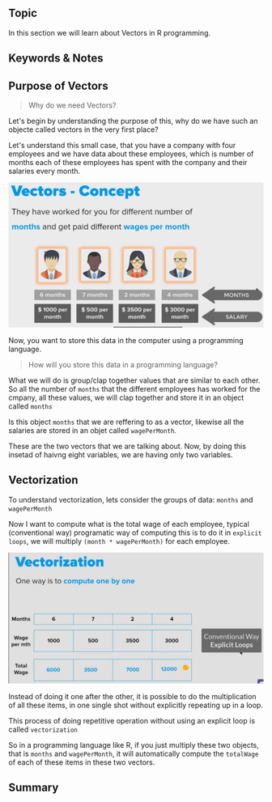 ## Topic

In this section  we will learn about Vectors in R programming.


## Keywords & Notes

## Purpose of Vectors 

> Why do we need Vectors?

Let's begin by understanding the purpose of this, why do we have such an objecte called vectors in the very first place?

Let's understand this small case, that you have a company with four employees and we have data about these employees, which is number of months each of these employees has spent with the company and their salaries every month.

![Vectors](./imgs/vectors.png)

Now, you want to store this data in the computer using a programming language.

> How will you store this data in a programming language?

What we will do is group/clap together values that are similar to each other. So all the number of `months` that the different employees has worked for the cmpany, all these values, we will clap together and store it in an object called `months`

Is this object `months` that we are reffering to as a vector, likewise all the salaries are stored in an objet called `wagePerMonth`. 

These are the two vectors that we are talking about. Now, by doing this insetad of haivng eight variables, we are having only two variables.


## Vectorization

To understand vectorization, lets consider the groups of  data: `months` and `wagePerMonth`

Now I want to compute what is the total wage of each employee, typical (conventional way) programatic way of computing this is to do it in `explicit loops`, we will multiply `(month * wagePerMonth)` for each employee.

![vectorization](./imgs/vectorization.png)

Instead of doing it one after the other, it is possible to do the multiplication of all these items, in one single shot without explicitly repeating up in a loop.

This process of doing repetitive operation without using an explicit loop is called `vectorization`


So in a programming language like R, if you just multiply these two objects, that is `months` and `wagePerMonth`, it will automatically compute the `totalWage` of each of these items in these two vectors.





## Summary